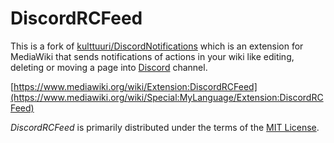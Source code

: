 # DiscordRCFeed

This is a fork of [kulttuuri/DiscordNotifications](https://github.com/kulttuuri/DiscordNotifications) which is an extension for MediaWiki that sends notifications of actions in your wiki like editing, deleting or moving a page into [Discord](https://discordapp.com) channel.

[https://www.mediawiki.org/wiki/Extension:DiscordRCFeed](https://www.mediawiki.org/wiki/Special:MyLanguage/Extension:DiscordRCFeed)

_DiscordRCFeed_ is primarily distributed under the terms of the [MIT License](http://en.wikipedia.org/wiki/MIT_License).
